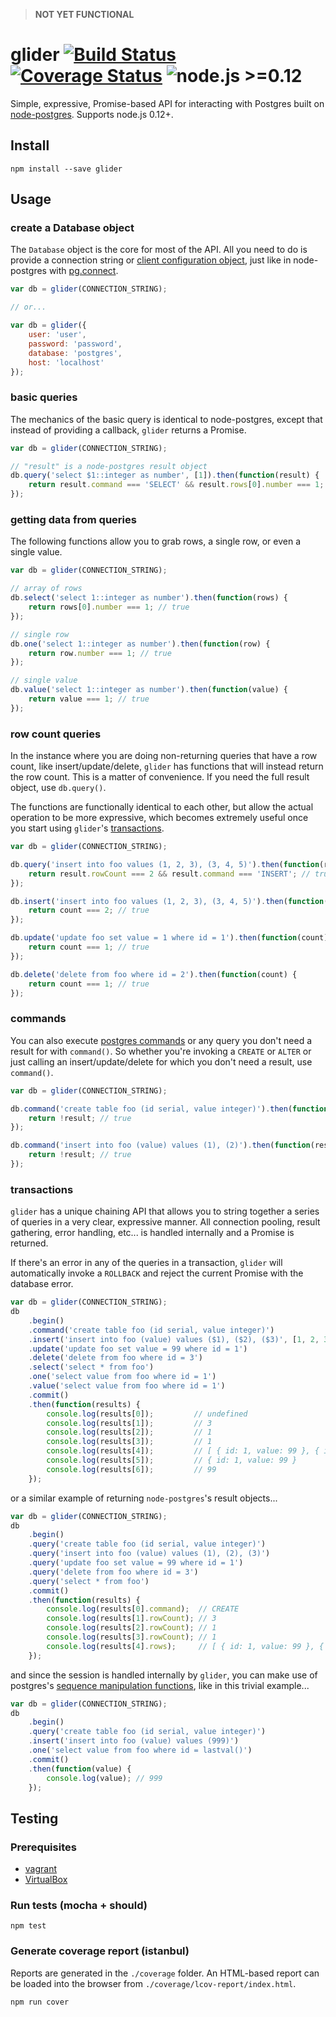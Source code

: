 > **NOT YET FUNCTIONAL**

# glider [![Build Status](https://travis-ci.org/Innovu/glider.svg?branch=master)](https://travis-ci.org/Innovu/glider) [![Coverage Status](https://coveralls.io/repos/github/Innovu/glider/badge.svg?branch=master)](https://coveralls.io/github/Innovu/glider?branch=master) ![node.js >=0.12](https://img.shields.io/badge/node.js-%3E=0.12-brightgreen.svg)

Simple, expressive, Promise-based API for interacting with Postgres built on [node-postgres](https://github.com/brianc/node-postgres). Supports node.js 0.12+.

## Install

```
npm install --save glider
```

## Usage

### create a Database object

The `Database` object is the core for most of the API. All you need to do is provide a connection string or [client configuration object](https://github.com/brianc/node-postgres/wiki/Client#parameters), just like in node-postgres with [pg.connect](https://github.com/brianc/node-postgres/wiki/pg#connectstring-connectionstring-function-callback).

```js
var db = glider(CONNECTION_STRING);

// or...

var db = glider({
	user: 'user',
	password: 'password',
	database: 'postgres',
	host: 'localhost'
});
```

### basic queries

The mechanics of the basic query is identical to node-postgres, except that instead of providing a callback, `glider` returns a Promise.

```js
var db = glider(CONNECTION_STRING);

// "result" is a node-postgres result object
db.query('select $1::integer as number', [1]).then(function(result) {
	return result.command === 'SELECT' && result.rows[0].number === 1; // true
});
```

### getting data from queries

The following functions allow you to grab rows, a single row, or even a single value.

```js
var db = glider(CONNECTION_STRING);

// array of rows
db.select('select 1::integer as number').then(function(rows) {
	return rows[0].number === 1; // true
});

// single row
db.one('select 1::integer as number').then(function(row) {
	return row.number === 1; // true
});

// single value
db.value('select 1::integer as number').then(function(value) {
	return value === 1; // true
});
```

### row count queries

In the instance where you are doing non-returning queries that have a row count, like insert/update/delete, `glider` has functions that will instead return the row count. This is a matter of convenience. If you need the full result object, use `db.query()`.

The functions are functionally identical to each other, but allow the actual operation to be more expressive, which becomes extremely useful once you start using `glider`'s [transactions](#transactions).

```js
var db = glider(CONNECTION_STRING);

db.query('insert into foo values (1, 2, 3), (3, 4, 5)').then(function(result) {
	return result.rowCount === 2 && result.command === 'INSERT'; // true
});

db.insert('insert into foo values (1, 2, 3), (3, 4, 5)').then(function(count) {
	return count === 2; // true
});

db.update('update foo set value = 1 where id = 1').then(function(count) {
	return count === 1; // true
});

db.delete('delete from foo where id = 2').then(function(count) {
	return count === 1; // true
});
```

### commands

You can also execute [postgres commands](http://www.postgresql.org/docs/9.1/static/sql-commands.html) or any query you don't need a result for with `command()`. So whether you're invoking a `CREATE` or `ALTER` or just calling an insert/update/delete for which you don't need a result, use `command()`.

```js
var db = glider(CONNECTION_STRING);

db.command('create table foo (id serial, value integer)').then(function(result) {
	return !result; // true
});

db.command('insert into foo (value) values (1), (2)').then(function(result) {
	return !result; // true
});
```

### transactions

`glider` has a unique chaining API that allows you to string together a series of queries in a very clear, expressive manner. All connection pooling, result gathering, error handling, etc... is handled internally and a Promise is returned.

If there's an error in any of the queries in a transaction, `glider` will automatically invoke a `ROLLBACK` and reject the current Promise with the database error.

```js
var db = glider(CONNECTION_STRING);
db
	.begin()
	.command('create table foo (id serial, value integer)')
	.insert('insert into foo (value) values ($1), ($2), ($3)', [1, 2, 3])
	.update('update foo set value = 99 where id = 1')
	.delete('delete from foo where id = 3')
	.select('select * from foo')
	.one('select value from foo where id = 1')
	.value('select value from foo where id = 1')
	.commit()
	.then(function(results) {
		console.log(results[0]);         // undefined
		console.log(results[1]);         // 3
		console.log(results[2]);         // 1
		console.log(results[3]);         // 1
		console.log(results[4]);         // [ { id: 1, value: 99 }, { id: 2, value: 2 } ]
		console.log(results[5]);         // { id: 1, value: 99 }
		console.log(results[6]);         // 99
	});
```

or a similar example of returning `node-postgres`'s result objects...

```js
var db = glider(CONNECTION_STRING);
db
	.begin()
	.query('create table foo (id serial, value integer)')
	.query('insert into foo (value) values (1), (2), (3)')
	.query('update foo set value = 99 where id = 1')
	.query('delete from foo where id = 3')
	.query('select * from foo')
	.commit()
	.then(function(results) {
		console.log(results[0].command);  // CREATE
		console.log(results[1].rowCount); // 3
		console.log(results[2].rowCount); // 1
		console.log(results[3].rowCount); // 1
		console.log(results[4].rows);     // [ { id: 1, value: 99 }, { id: 2, value: 2 } ]
	});
```

and since the session is handled internally by `glider`, you can make use of postgres's [sequence manipulation functions](http://www.postgresql.org/docs/9.4/static/functions-sequence.html), like in this trivial example...

```js
var db = glider(CONNECTION_STRING);
db
	.begin()
	.query('create table foo (id serial, value integer)')
	.insert('insert into foo (value) values (999)')
	.one('select value from foo where id = lastval()')
	.commit()
	.then(function(value) {
		console.log(value); // 999
	});
```

## Testing

### Prerequisites

* [vagrant](https://www.vagrantup.com/)
* [VirtualBox](https://www.virtualbox.org/wiki/Downloads)

### Run tests (mocha + should)

```
npm test
```

### Generate coverage report (istanbul)

Reports are generated in the `./coverage` folder. An HTML-based report can be loaded into the browser from `./coverage/lcov-report/index.html`.

```
npm run cover
```